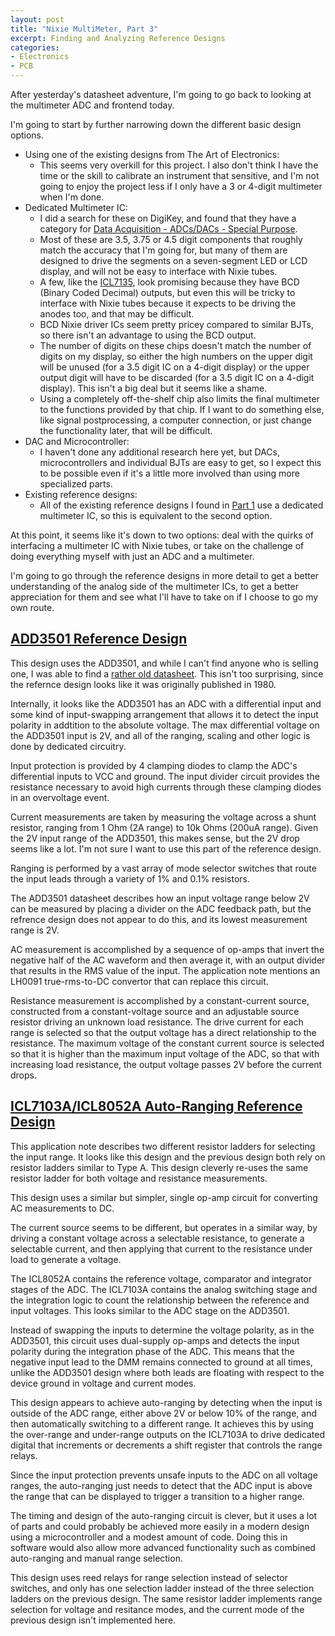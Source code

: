 ```yaml
---
layout: post
title: "Nixie MultiMeter, Part 3"
excerpt: Finding and Analyzing Reference Designs
categories:
- Electronics
- PCB
---
```


After yesterday's datasheet adventure, I'm going to go back to looking at the multimeter ADC and frontend today.

I'm going to start by further narrowing down the different basic design options.

 * Using one of the existing designs from The Art of Electronics:
   * This seems very overkill for this project. I also don't think I have the time or the skill to calibrate an instrument that sensitive, and I'm not going to enjoy the project less if I only have a 3 or 4-digit multimeter when I'm done.
 * Dedicated Multimeter IC:
   * I did a search for these on DigiKey, and found that they have a category for [Data Acquisition - ADCs/DACs - Special Purpose](https://www.digikey.com/products/en/integrated-circuits-ics/data-acquisition-adcs-dacs-special-purpose/768).
   * Most of these are 3.5, 3.75 or 4.5 digit components that roughly match the accuracy that I'm going for, but many of them are designed to drive the segments on a seven-segment LED or LCD display, and will not be easy to interface with Nixie tubes.
   * A few, like the [ICL7135](https://www.intersil.com/content/dam/Intersil/documents/icl7/icl7135.pdf), look promising because they have BCD (Binary Coded Decimal) outputs, but even this will be tricky to interface with Nixie tubes because it expects to be driving the anodes too, and that may be difficult.
   * BCD Nixie driver ICs seem pretty pricey compared to similar BJTs, so there isn't an advantage to using the BCD output.
   * The number of digits on these chips doesn't match the number of digits on my display, so either the high numbers on the upper digit will be unused (for a 3.5 digit IC on a 4-digit display) or the upper output digit will have to be discarded (for a 3.5 digit IC on a 4-digit display). This isn't a big deal but it seems like a shame.
   * Using a completely off-the-shelf chip also limits the final multimeter to the functions provided by that chip. If I want to do something else, like signal postprocessing, a computer connection, or just change the functionality later, that will be difficult.
 * DAC and Microcontroller:
   * I haven't done any additional research here yet, but DACs, microcontrollers and individual BJTs are easy to get, so I expect this to be possible even if it's a little more involved than using more specialized parts.
 * Existing reference designs:
   * All of the existing reference designs I found in [Part 1](2018-01-01-multimeter-part-1.html) use a dedicated multimeter IC, so this is equivalent to the second option.

At this point, it seems like it's down to two options: deal with the quirks of interfacing a multimeter IC with Nixie tubes, or take on the challenge of doing everything myself with just an ADC and a multimeter.

I'm going to go through the reference designs in more detail to get a better understanding of the analog side of the multimeter ICs, to get a better appreciation for them and see what I'll have to take on if I choose to go my own route.

## [ADD3501 Reference Design](http://www.ti.com/lit/an/snoa592c/snoa592c.pdf)

This design uses the ADD3501, and while I can't find anyone who is selling one, I was able to find a [rather old datasheet](http://www.datasheetcatalog.com/datasheets_pdf/A/D/D/3/ADD3501.shtml). This isn't too surprising, since the refernce design looks like it was originally published in 1980.

Internally, it looks like the ADD3501 has an ADC with a differential input and some kind of input-swapping arrangement that allows it to detect the input polarity in addtition to the absolute voltage. The max differential voltage on the ADD3501 input is 2V, and all of the ranging, scaling and other logic is done by dedicated circuitry.

Input protection is provided by 4 clamping diodes to clamp the ADC's differential inputs to VCC and ground. The input divider circuit provides the resistance necessary to avoid high currents through these clamping diodes in an overvoltage event.

Current measurements are taken by measuring the voltage across a shunt resistor, ranging from 1 Ohm (2A range) to 10k Ohms (200uA range). Given the 2V input range of the ADD3501, this makes sense, but the 2V drop seems like a lot. I'm not sure I want to use this part of the reference design.

Ranging is performed by a vast array of mode selector switches that route the input leads through a variety of 1% and 0.1% resistors.

The ADD3501 datasheet describes how an input voltage range below 2V can be measured by placing a divider on the ADC feedback path, but the refrence design does not appear to do this, and its lowest measurement range is 2V.

AC measurement is accomplished by a sequence of op-amps that invert the negative half of the AC waveform and then average it, with an output divider that results in the RMS value of the input. The application note mentions an LH0091 true-rms-to-DC convertor that can replace this circuit.

Resistance measurement is accomplished by a constant-current source, constructed from a constant-voltage source and an adjustable source resistor driving an unknown load resistance. The drive current for each range is selected so that the output voltage has a direct relationship to the resistance. The maximum voltage of the constant current source is selected so that it is higher than the maximum input voltage of the ADC, so that with increasing load resistance, the output voltage passes 2V before the current drops.

## [ICL7103A/ICL8052A Auto-Ranging Reference Design](https://www.intersil.com/content/dam/Intersil/documents/an02/an028.pdf)

This application note describes two different resistor ladders for selecting the input range. It looks like this design and the previous design both rely on resistor ladders similar to Type A. This design cleverly re-uses the same resistor ladder for both voltage and resistance measurements.

This design uses a similar but simpler, single op-amp circuit for converting AC measurements to DC.

The current source seems to be different, but operates in a similar way, by driving a constant voltage across a selectable resistance, to generate a selectable current, and then applying that current to the resistance under load to generate a voltage.

The ICL8052A contains the reference voltage, comparator and integrator stages of the ADC. The ICL7103A contains the analog switching stage and the integration logic to count the relationship between the reference and input voltages. This looks similar to the ADC stage on the ADD3501.

Instead of swapping the inputs to determine the voltage polarity, as in the ADD3501, this circuit uses dual-supply op-amps and detects the input polarity during the integration phase of the ADC. This means that the negative input lead to the DMM remains connected to ground at all times, unlike the ADD3501 design where both leads are floating with respect to the device ground in  voltage and current modes.

This design appears to achieve auto-ranging by detecting when the input is outside of the ADC range, either above 2V or below 10% of the range, and then automatically switching to a different range. It achieves this by using the over-range and under-range outputs on the ICL7103A to drive dedicated digital that increments or decrements a shift register that controls the range relays.

Since the input protection prevents unsafe inputs to the ADC on all voltage ranges, the auto-ranging just needs to detect that the ADC input is above the range that can be displayed to trigger a transition to a higher range.

The timing and design of the auto-ranging circuit is clever, but it uses a lot of parts and could probably be achieved more easily in a modern design using a microcontroller and a modest amount of code. Doing this in software would also allow more advanced functionality such as combined auto-ranging and manual range selection.

This design uses reed relays for range selection instead of selector switches, and only has one selection ladder instead of the three selection ladders on the previous design. The same resistor ladder implements range selection for voltage and resitance modes, and the current mode of the previous design isn't implemented here.